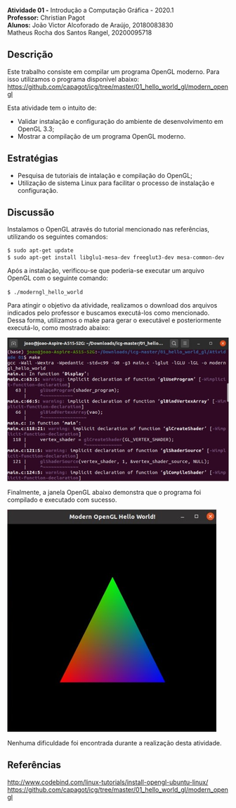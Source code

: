 **Atividade 01 -** Introdução a Computação Gráfica - 2020.1 <br />
**Professor:** Christian Pagot <br />
**Alunos:** João Victor Alcoforado de Araújo, 20180083830 <br />
            Matheus Rocha dos Santos Rangel, 20200095718 <br />

## Descrição

Este trabalho consiste em compilar um programa OpenGL moderno. Para isso utilizamos o programa disponível abaixo: 
https://github.com/capagot/icg/tree/master/01_hello_world_gl/modern_opengl 

Esta atividade tem o intuito de: <br />
* Validar instalação e configuração do ambiente de desenvolvimento em OpenGL 3.3;
* Mostrar a compilação de um programa OpenGL moderno.

## Estratégias 

* Pesquisa de tutoriais de intalação e compilação do OpenGL;
* Utilização de sistema Linux para facilitar o processo de instalação e configuração.

## Discussão
Instalamos o OpenGL através do tutorial mencionado nas referências, utilizando os seguintes comandos:
```
$ sudo apt-get update
$ sudo apt-get install libglu1-mesa-dev freeglut3-dev mesa-common-dev
```

Após a instalação, verificou-se que poderia-se executar um arquivo OpenGL com o seguinte comando:

`$ ./moderngl_hello_world`

Para atingir o objetivo da atividade, realizamos o download dos arquivos indicados pelo professor e buscamos executá-los como mencionado. 
Dessa forma, utilizamos o make para gerar o executável e posteriormente executá-lo, como mostrado abaixo:

![makefile](https://github.com/joaovictor42/ICG/blob/main/images/makefile.jpeg?raw=true)

Finalmente, a janela OpenGL abaixo demonstra que o programa foi compilado e executado com sucesso.

![triangulo](https://github.com/joaovictor42/ICG/blob/main/images/triangulo.jpeg?raw=true)

Nenhuma dificuldade foi encontrada durante a realização desta atividade.

## Referências
http://www.codebind.com/linux-tutorials/install-opengl-ubuntu-linux/
https://github.com/capagot/icg/tree/master/01_hello_world_gl/modern_opengl 
